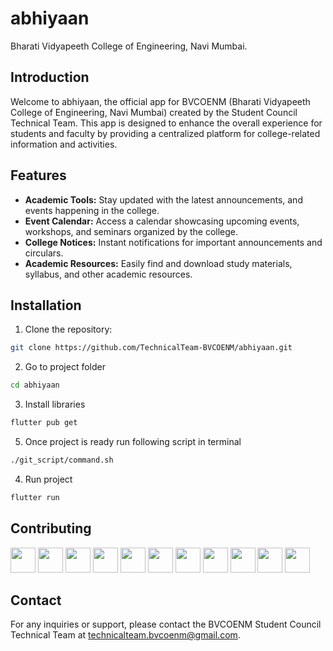 # abhiyaan

Bharati Vidyapeeth College of Engineering, Navi Mumbai.


## Introduction
Welcome to abhiyaan, the official app for BVCOENM (Bharati Vidyapeeth College of Engineering, Navi Mumbai) created by the Student Council Technical Team. This app is designed to enhance the overall experience for students and faculty by providing a centralized platform for college-related information and activities.

## Features
- **Academic Tools:** Stay updated with the latest announcements, and events happening in the college.
- **Event Calendar:** Access a calendar showcasing upcoming events, workshops, and seminars organized by the college.
- **College Notices:** Instant notifications for important announcements and circulars.
- **Academic Resources:** Easily find and download study materials, syllabus, and other academic resources.

## Installation

1. Clone the repository:
  ```bash
  git clone https://github.com/TechnicalTeam-BVCOENM/abhiyaan.git
  ```
2. Go to project folder
  ```bash
  cd abhiyaan
  ```
3. Install libraries
  ```bash
  flutter pub get
  ```
5. Once project is ready run following script in terminal
  ```bash
  ./git_script/command.sh
  ```
4. Run project
  ```bash
  flutter run
  ```

## Contributing
<!--[![GitHub contributors](https://img.shields.io/github/contributors/your-username/your-repository.svg)](https://github.com/TechnicalTeam-BVCOENM/abhiyaan/graphs/contributors)-->

[<img src="https://avatars.githubusercontent.com/125sachin?v=4" width="40px;"/>](https://github.com/125sachin) 
[<img src="https://avatars.githubusercontent.com/psantosh16?v=4" width="40px;"/>](https://github.com/psantosh16)
[<img src="https://avatars.githubusercontent.com/Niranjan-Dorage?v=4" width="40px;"/>](https://github.com/Niranjan-Dorage)
[<img src="https://avatars.githubusercontent.com/OmkarDate29?v=4" width="40px;"/>](https://github.com/OmkarDate29)
[<img src="https://avatars.githubusercontent.com/Rahul-AkaVector?v=4" width="40px;"/>](https://github.com/Rahul-AkaVector) 
[<img src="https://avatars.githubusercontent.com/sambhavnrana?v=4" width="40px;"/>](https://github.com/sambhavnrana) 
[<img src="https://avatars.githubusercontent.com/KunalShendge0387?v=4" width="40px;"/>](https://github.com/KunalShendge0387)
[<img src="https://avatars.githubusercontent.com/rohitbaing08?v=4" width="40px;"/>](https://github.com/rohitbaing08)
[<img src="https://avatars.githubusercontent.com/Rushi67?v=4" width="40px;"/>](https://github.com/Rushi67)
[<img src="https://avatars.githubusercontent.com/saurabh676?v=4" width="40px;"/>](https://github.com/saurabh676)
[<img src="https://avatars.githubusercontent.com/keyur536?v=4" width="40px;"/>](https://github.com/keyur536)


## Contact
For any inquiries or support, please contact the BVCOENM Student Council Technical Team at technicalteam.bvcoenm@gmail.com.
